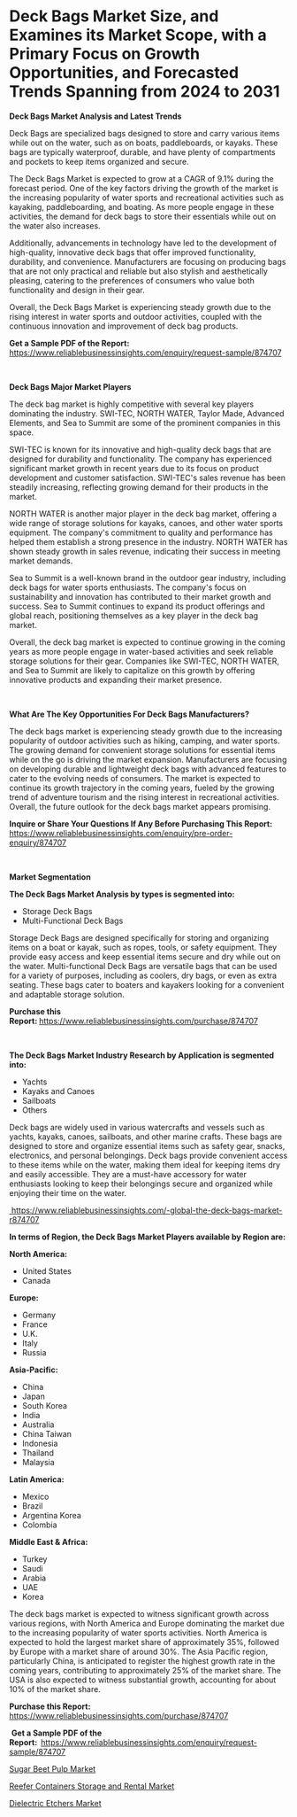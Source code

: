 <p><h1>Deck Bags Market Size, and Examines its Market Scope, with a Primary Focus on Growth Opportunities, and Forecasted Trends Spanning from 2024 to 2031</h1></p><p><strong>Deck Bags Market Analysis and Latest Trends</strong></p>
<p><p>Deck Bags are specialized bags designed to store and carry various items while out on the water, such as on boats, paddleboards, or kayaks. These bags are typically waterproof, durable, and have plenty of compartments and pockets to keep items organized and secure.</p><p>The Deck Bags Market is expected to grow at a CAGR of 9.1% during the forecast period. One of the key factors driving the growth of the market is the increasing popularity of water sports and recreational activities such as kayaking, paddleboarding, and boating. As more people engage in these activities, the demand for deck bags to store their essentials while out on the water also increases.</p><p>Additionally, advancements in technology have led to the development of high-quality, innovative deck bags that offer improved functionality, durability, and convenience. Manufacturers are focusing on producing bags that are not only practical and reliable but also stylish and aesthetically pleasing, catering to the preferences of consumers who value both functionality and design in their gear.</p><p>Overall, the Deck Bags Market is experiencing steady growth due to the rising interest in water sports and outdoor activities, coupled with the continuous innovation and improvement of deck bag products.</p></p>
<p><strong>Get a Sample PDF of the Report:&nbsp;</strong> <a href="https://www.reliablebusinessinsights.com/enquiry/request-sample/874707">https://www.reliablebusinessinsights.com/enquiry/request-sample/874707</a></p>
<p>&nbsp;</p>
<p><strong>Deck Bags Major Market Players</strong></p>
<p><p>The deck bag market is highly competitive with several key players dominating the industry. SWI-TEC, NORTH WATER, Taylor Made, Advanced Elements, and Sea to Summit are some of the prominent companies in this space.</p><p>SWI-TEC is known for its innovative and high-quality deck bags that are designed for durability and functionality. The company has experienced significant market growth in recent years due to its focus on product development and customer satisfaction. SWI-TEC's sales revenue has been steadily increasing, reflecting growing demand for their products in the market.</p><p>NORTH WATER is another major player in the deck bag market, offering a wide range of storage solutions for kayaks, canoes, and other water sports equipment. The company's commitment to quality and performance has helped them establish a strong presence in the industry. NORTH WATER has shown steady growth in sales revenue, indicating their success in meeting market demands.</p><p>Sea to Summit is a well-known brand in the outdoor gear industry, including deck bags for water sports enthusiasts. The company's focus on sustainability and innovation has contributed to their market growth and success. Sea to Summit continues to expand its product offerings and global reach, positioning themselves as a key player in the deck bag market.</p><p>Overall, the deck bag market is expected to continue growing in the coming years as more people engage in water-based activities and seek reliable storage solutions for their gear. Companies like SWI-TEC, NORTH WATER, and Sea to Summit are likely to capitalize on this growth by offering innovative products and expanding their market presence.</p></p>
<p>&nbsp;</p>
<p><strong>What Are The Key Opportunities For Deck Bags Manufacturers?</strong></p>
<p><p>The deck bags market is experiencing steady growth due to the increasing popularity of outdoor activities such as hiking, camping, and water sports. The growing demand for convenient storage solutions for essential items while on the go is driving the market expansion. Manufacturers are focusing on developing durable and lightweight deck bags with advanced features to cater to the evolving needs of consumers. The market is expected to continue its growth trajectory in the coming years, fueled by the growing trend of adventure tourism and the rising interest in recreational activities. Overall, the future outlook for the deck bags market appears promising.</p></p>
<p><strong>Inquire or Share Your Questions If Any Before Purchasing This Report:</strong> <a href="https://www.reliablebusinessinsights.com/enquiry/pre-order-enquiry/874707">https://www.reliablebusinessinsights.com/enquiry/pre-order-enquiry/874707</a></p>
<p>&nbsp;</p>
<p><strong>Market Segmentation</strong></p>
<p><strong>The Deck Bags Market Analysis by types is segmented into:</strong></p>
<p><ul><li>Storage Deck Bags</li><li>Multi-Functional Deck Bags</li></ul></p>
<p><p>Storage Deck Bags are designed specifically for storing and organizing items on a boat or kayak, such as ropes, tools, or safety equipment. They provide easy access and keep essential items secure and dry while out on the water. Multi-functional Deck Bags are versatile bags that can be used for a variety of purposes, including as coolers, dry bags, or even as extra seating. These bags cater to boaters and kayakers looking for a convenient and adaptable storage solution.</p></p>
<p><strong>Purchase this Report:&nbsp;</strong><a href="https://www.reliablebusinessinsights.com/purchase/874707">https://www.reliablebusinessinsights.com/purchase/874707</a></p>
<p>&nbsp;</p>
<p><strong>The Deck Bags Market Industry Research by Application is segmented into:</strong></p>
<p><ul><li>Yachts</li><li>Kayaks and Canoes</li><li>Sailboats</li><li>Others</li></ul></p>
<p><p>Deck bags are widely used in various watercrafts and vessels such as yachts, kayaks, canoes, sailboats, and other marine crafts. These bags are designed to store and organize essential items such as safety gear, snacks, electronics, and personal belongings. Deck bags provide convenient access to these items while on the water, making them ideal for keeping items dry and easily accessible. They are a must-have accessory for water enthusiasts looking to keep their belongings secure and organized while enjoying their time on the water.</p></p>
<p><a href="https://www.reliablebusinessinsights.com/-global-the-deck-bags-market-r874707">&nbsp;https://www.reliablebusinessinsights.com/-global-the-deck-bags-market-r874707</a></p>
<p><strong>In terms of Region, the Deck Bags Market Players available by Region are:</strong></p>
<p>
    <p> <strong> North America: </strong>
        <ul>
            <li>United States</li>
            <li>Canada</li>
        </ul>
        </p> 
    <p> <strong> Europe: </strong>
        <ul>
            <li>Germany</li>
            <li>France</li>
            <li>U.K.</li>
            <li>Italy</li>
            <li>Russia</li>
        </ul>
        </p> 
    <p> <strong> Asia-Pacific: </strong>
        <ul>
            <li>China</li>
            <li>Japan</li>
            <li>South Korea</li>
            <li>India</li>
            <li>Australia</li>
            <li>China Taiwan</li>
            <li>Indonesia</li>
            <li>Thailand</li>
            <li>Malaysia</li>
        </ul>
        </p> 
    <p> <strong> Latin America: </strong>
        <ul>
            <li>Mexico</li>
            <li>Brazil</li>
            <li>Argentina Korea</li>
            <li>Colombia</li>
        </ul>
        </p> 
    <p> <strong> Middle East & Africa: </strong>
        <ul>
            <li>Turkey</li>
            <li>Saudi</li>
            <li>Arabia</li>
            <li>UAE</li>
            <li>Korea</li>
        </ul>
    </p>
    </p>
<p><p>The deck bags market is expected to witness significant growth across various regions, with North America and Europe dominating the market due to the increasing popularity of water sports activities. North America is expected to hold the largest market share of approximately 35%, followed by Europe with a market share of around 30%. The Asia Pacific region, particularly China, is anticipated to register the highest growth rate in the coming years, contributing to approximately 25% of the market share. The USA is also expected to witness substantial growth, accounting for about 10% of the market share.</p></p>
<p><strong>Purchase this Report: </strong><a href="https://www.reliablebusinessinsights.com/purchase/874707">https://www.reliablebusinessinsights.com/purchase/874707</a></p>
<p>&nbsp;<strong>Get a Sample PDF of the Report:&nbsp;&nbsp;</strong><a href="https://www.reliablebusinessinsights.com/enquiry/request-sample/874707">https://www.reliablebusinessinsights.com/enquiry/request-sample/874707</a></p>
<p><strong></strong></p>
<p><p><a href="https://medium.com/@jeniw10236654655/global-sugar-beet-pulp-market-opportunities-and-forecast-for-period-from-2024-to-2031-f9d8aa62b551">Sugar Beet Pulp Market</a></p><p><a href="https://medium.com/@gwendolynbruen/reefer-containers-storage-and-rental-market-size-growth-trends-statistics-forecasts-2024-fc6f26e61871">Reefer Containers Storage and Rental Market</a></p><p><a href="https://github.com/ksleyeze/Market-Research-Report-List-1/blob/main/dielectric-etchers-market.md">Dielectric Etchers Market</a></p></p>